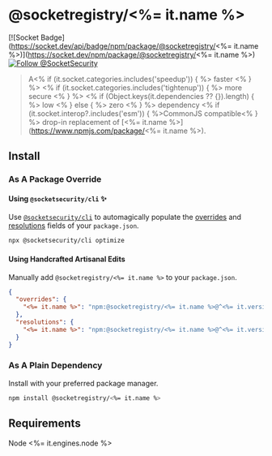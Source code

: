 # @socketregistry/<%= it.name %>

[![Socket Badge](https://socket.dev/api/badge/npm/package/@socketregistry/<%= it.name %>)](https://socket.dev/npm/package/@socketregistry/<%= it.name %>)
[![Follow @SocketSecurity](https://img.shields.io/twitter/follow/SocketSecurity?style=social)](https://twitter.com/SocketSecurity)

>A<% if (it.socket.categories.includes('speedup')) { %> faster <% } %>
<% if (it.socket.categories.includes('tightenup')) { %> more secure <% } %>
<% if (Object.keys(it.dependencies ?? {}).length) { %> low <% } else { %> zero <% } %>
dependency <% if (it.socket.interop?.includes('esm')) { %>CommonJS compatible<% } %>
drop-in replacement of [<%= it.name %>](https://www.npmjs.com/package/<%= it.name %>).

## Install

### As A Package Override

#### Using `@socketsecurity/cli` :sparkles:

Use [`@socketsecurity/cli`](https://www.npmjs.com/package/@socketsecurity/cli)
to automagically populate the
[overrides](https://docs.npmjs.com/cli/v9/configuring-npm/package-json#overrides)
and [resolutions](https://yarnpkg.com/configuration/manifest#resolutions) fields
of your `package.json`.

```sh
npx @socketsecurity/cli optimize
```

#### Using Handcrafted Artisanal Edits

Manually add `@socketregistry/<%= it.name %>` to your `package.json`.

```json
{
  "overrides": {
    "<%= it.name %>": "npm:@socketregistry/<%= it.name %>@^<%= it.version.major %>"
  },
  "resolutions": {
    "<%= it.name %>": "npm:@socketregistry/<%= it.name %>@^<%= it.version.major %>"
  }
}
```

### As A Plain Dependency

Install with your preferred package manager.

```sh
npm install @socketregistry/<%= it.name %>

```

## Requirements

Node <%= it.engines.node %>
